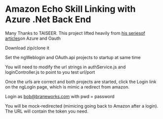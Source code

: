 # Amazon Echo Skill Linking with Azure .Net Back End

Many Thanks to TAISEER.  This project lifted heavily from [his seriesof articles](http://bitoftech.net/2014/07/16/enable-oauth-refresh-tokens-angularjs-app-using-asp-net-web-api-2-owin/)on Azure and Oauth

Download zip/clone it

Set the ngWeblogin and OAuth.api projects to startup at same time

You will need to modify the url strings in authService.js and loginController.js to point to you test url/port

Once the urls are correct and both projects are started, click the Login link on the ngLogin page, which is mimic a redirect from amazon.

Login as bob@braneworks.com with pwd = password

You will be mock-redirected (mimicing going back to Amazon after a login).  The URL will contain the token you need.


